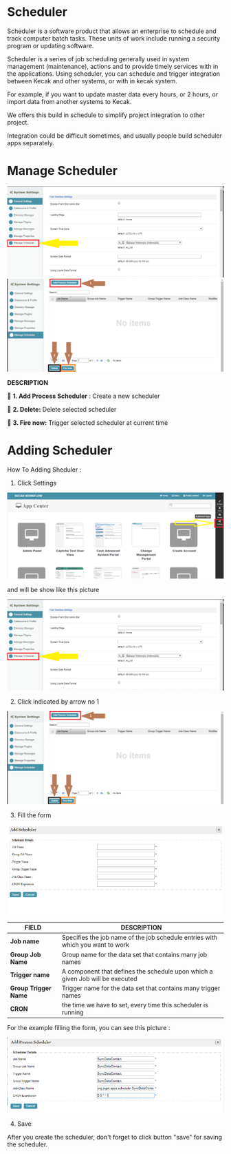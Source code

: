 # Scheduler

Scheduler is a software product that allows an enterprise to schedule and track computer batch tasks. These units of work include running a security program or updating software.

Scheduler is a series of job scheduling generally used in system management (maintenance), actions and to provide timely services with in the applications.
Using scheduler, you can schedule and trigger integration between Kecak and other systems, or with in kecak system. 

For example, if you want to update master data every hours, or 2 hours, or import data from another systems to Kecak.

We offers this build in schedule to simplify project integration to other project.

Integration could be difficult sometimes, and usually people build scheduler apps separately.

# Manage Scheduler

<img src = "https://raw.githubusercontent.com/kinnara-digital-studio/kecak-workflow/master/docs/assets/scheduler_manageScheduler.png" alt = "manage scheduler" />

<img src = "https://raw.githubusercontent.com/kinnara-digital-studio/kecak-workflow/master/docs/assets/scheduler_manageScheduleDetails.png" alt = "manage scheduler detail" />

**DESCRIPTION**

	**1. Add Process Scheduler** : Create a new scheduler

	**2. Delete:** Delete selected scheduler

	**3. Fire now:** Trigger selected scheduler at current time



# Adding Scheduler

How To Adding Sheduler :

1. Click Settings

<img src = "https://raw.githubusercontent.com/kinnara-digital-studio/kecak-workflow/master/docs/assets/scheduler_settings.png" alt = "scheduler settings" />

and will be show like this picture

<img src = "https://raw.githubusercontent.com/kinnara-digital-studio/kecak-workflow/master/docs/assets/scheduler_manageScheduler.png" alt = "manage scheduler" />

2. Click indicated by arrow no 1

<img src = "https://raw.githubusercontent.com/kinnara-digital-studio/kecak-workflow/master/docs/assets/scheduler_manageScheduleDetails.png" alt = "manage scheduler detail" />

3. Fill the form 

<img src = "https://raw.githubusercontent.com/kinnara-digital-studio/kecak-workflow/master/docs/assets/scheduler_add.png" alt = "scheduler add" />

|            FIELD              |                                  DESCRIPTION                                  |
|-------------------------------|-------------------------------------------------------------------------------|
|**Job name**                   |Specifies the job name of the job schedule entries with which you want to work |
|**Group Job Name**             |Group name for the data set that contains many job names                       |
|**Trigger name**               |A component that defines the schedule upon which a given Job will be executed  |
|**Group Trigger Name**         |Trigger name for the data set that contains many trigger names                 |
|**CRON**                       | the time we have to set, every time this scheduler is running                 |


For the example filling the form, you can see this picture :

<img src = "https://raw.githubusercontent.com/kinnara-digital-studio/kecak-workflow/master/docs/assets/scheduler_FillAdd.png" alt = "scheduler fill add" />

4. Save

After you create the scheduler, don't forget to click button "save" for saving the scheduler.
